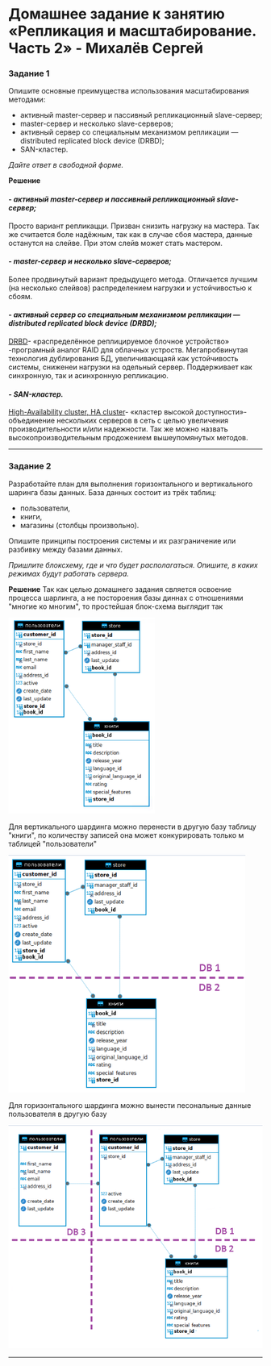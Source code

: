 # Домашнее задание к занятию «Репликация и масштабирование. Часть 2» - Михалёв Сергей

### Задание 1

Опишите основные преимущества использования масштабирования методами:

- активный master-сервер и пассивный репликационный slave-сервер; 
- master-сервер и несколько slave-серверов;
- активный сервер со специальным механизмом репликации — distributed replicated block device (DRBD);
- SAN-кластер.

*Дайте ответ в свободной форме.*

**Решение**

#### - *активный master-сервер и пассивный репликационный slave-сервер;*
Просто вариант репликацци. Призван снизить нагрузку на мастера. Так же считается боле надёжным, так как в случае сбоя мастера, данные останутся на слейве. При этом слейв может стать мастером.
#### - *master-сервер и несколько slave-серверов;*
Более продвинутый вариант предыдущего метода. Отличается лучшим (на несколько слейвов) распределением нагрузки и устойчивостью к сбоям.
#### - *активный сервер со специальным механизмом репликации — distributed replicated block device (DRBD);*
[DRBD](https://en.wikipedia.org/wiki/Distributed_Replicated_Block_Device)- «распределённое реплицируемое блочное устройство» -програмный аналог RAID для облачных устроств. Мегапробвинутая технология дублирования БД, увеличивающаяй как устойчивость системы, сниженеи нагрузки на одельный сервер. Поддерживает как синхронную, так и асинхронную репликацию.

#### - *SAN-кластер.*

[High-Availability cluster, HA cluster](https://en.wikipedia.org/wiki/High-availability_cluster)- «кластер высокой доступности»- объединение нескольких серверов в сеть с целью увеличения производительности и/или надежности. Так же можно назвать высокопроизводительным продожением вышеупомянутых методов.

---

### Задание 2


Разработайте план для выполнения горизонтального и вертикального шаринга базы данных. База данных состоит из трёх таблиц: 

- пользователи, 
- книги, 
- магазины (столбцы произвольно). 

Опишите принципы построения системы и их разграничение или разбивку между базами данных.

*Пришлите блоксхему, где и что будет располагаться. Опишите, в каких режимах будут работать сервера.* 

**Решение**
Так как целью домашнего задания свляется освоение процесса шарлинга, а не постороения базы диннах с отношениями "многие ко многим", то простейшая блок-схема выглядит так

<img src="images/Task_2_1_.png" alt="Task_2_1.png" width="290" height="auto">

Для вертикального шардинга можно перенести в другую базу таблицу "книги", по количеству записей она может конкурировать только м таблицей "пользователи"

<img src="images/Task_2_2_.png" alt="Task_2_2.png" width="470" height="auto">

Для горизонтального шардинга можно вынести песональные данные пользователя в другую базу 

<img src="images/Task_2_3.png" alt="Task_2_3.png" width="570" height="auto">

---
